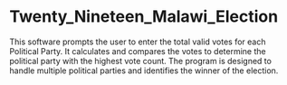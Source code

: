 # Twenty_Nineteen_Malawi_Election
This software prompts the user to enter the total valid votes for each Political Party.  It calculates and compares the votes to determine the political party with the highest vote count.   The program is designed to handle multiple political parties and identifies the winner of the election.
